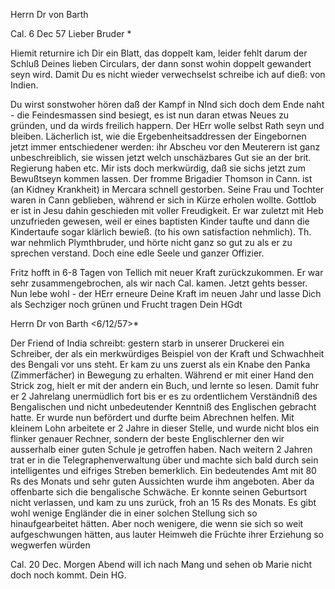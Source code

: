 Herrn Dr von Barth

 Cal. 6 Dec 57
Lieber Bruder <Barth>*

Hiemit returnire ich Dir ein Blatt, das doppelt kam, leider fehlt darum der Schluß Deines lieben Circulars, der dann sonst wohin doppelt gewandert seyn wird. Damit Du es nicht wieder verwechselst schreibe ich auf dieß: von Indien.

Du wirst sonstwoher hören daß der Kampf in NInd sich doch dem Ende naht - die Feindesmassen sind besiegt, es ist nun daran etwas Neues zu gründen, und da wirds freilich happern. Der HErr wolle selbst Rath seyn und bleiben. Lächerlich ist, wie die Ergebenheitsaddressen der Eingebornen jetzt immer entschiedener werden: ihr Abscheu vor den Meuterern ist ganz unbeschreiblich, sie wissen jetzt welch unschäzbares Gut sie an der brit. Regierung haben etc. Mir ists doch merkwürdig, daß sie sichs jetzt zum Bewußtseyn kommen lassen. Der fromme Brigadier Thomson in Cann. ist (an Kidney Krankheit) in Mercara schnell gestorben. Seine Frau und Tochter waren in Cann geblieben, während er sich in Kürze erholen wollte. Gottlob er ist in Jesu dahin geschieden mit voller Freudigkeit. Er war zuletzt mit Heb unzufrieden gewesen, weil er eines baptisten Kinder taufte und dann die Kindertaufe sogar klärlich bewieß. (to his own satisfaction nehmlich). Th. war nehmlich Plymthbruder, und hörte nicht ganz so gut zu als er zu sprechen verstand. Doch eine edle Seele und ganzer Offizier.

Fritz hofft in 6-8 Tagen von Tellich mit neuer Kraft zurückzukommen. Er war sehr zusammengebrochen, als wir nach Cal. kamen. Jetzt gehts besser. 
Nun lebe wohl - der HErr erneure Deine Kraft im neuen Jahr und lasse Dich als Sechziger noch grünen und Frucht tragen
 Dein HGdt


Herrn Dr von Barth <6/12/57>*

Der Friend of India schreibt: gestern starb in unserer Druckerei ein Schreiber, der als ein merkwürdiges Beispiel von der Kraft und Schwachheit des Bengali vor uns steht. Er kam zu uns zuerst als ein Knabe den Panka (Zimmerfächer) in Bewegung zu erhalten. Während er mit einer Hand den Strick zog, hielt er mit der andern ein Buch, und lernte so lesen. Damit fuhr er 2 Jahrelang unermüdlich fort bis er es zu ordentlichem Verständniß des Bengalischen und nicht unbedeutender Kenntniß des Englischen gebracht hatte. Er wurde nun befördert und durfte beim Abrechnen helfen. Mit kleinem Lohn arbeitete er 2 Jahre in dieser Stelle, und wurde nicht blos ein flinker genauer Rechner, sondern der beste Englischlerner den wir ausserhalb einer guten Schule je getroffen haben. Nach weitern 2 Jahren trat er in die Telegraphenverwaltung über und machte sich bald durch sein intelligentes und eifriges Streben bemerklich. Ein bedeutendes Amt mit 80 Rs des Monats und sehr guten Aussichten wurde ihm angeboten. Aber da offenbarte sich die bengalische Schwäche. Er konnte seinen Geburtsort nicht verlassen, und kam zu uns zurück, froh an 15 Rs des Monats. Es gibt wohl wenige Engländer die in einer solchen Stellung sich so hinaufgearbeitet hätten. Aber noch wenigere, die wenn sie sich so weit aufgeschwungen hätten, aus lauter Heimweh die Früchte ihrer Erziehung so wegwerfen würden

Cal. 20 Dec.
Morgen Abend will ich nach Mang und sehen ob Marie nicht doch noch kommt.  Dein HG.

